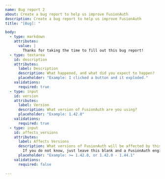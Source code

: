 ```yaml
---
name: Bug report 2
about: Create a bug report to help us improve FusionAuth
description: Create a bug report to help us improve FusionAuth
title: "[Bug]: "

body:
  - type: markdown
    attributes:
      value: |
        Thanks for taking the time to fill out this bug report!
  - type: textarea
    id: description
    attributes:
      label: Description
      description: What happened, and what did you expect to happen?
      placeholder: "Example: I clicked a button and it exploded."
    validations:
      required: true
  - type: input
    id: version
    attributes:
      label: Version
      description: What version of FusionAuth are you using?
      placeholder: "Example: 1.42.0"
    validations:
      required: true
  - type: input
    id: affects_versions
    attributes:
      label: Affects Versions
      description: What versions of FusionAuth will be affected by this bug? |
        If you do not know, just leave this blank and a FusionAuth engineer will figure it out.
      placeholder: "Example: >= 1.42.0, or 1.42.0 - 1.44.1"
    validations:
      required: false 
 
---
```

